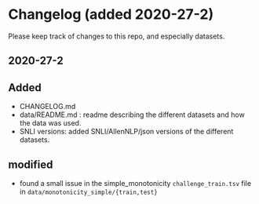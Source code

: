 # Changelog (added 2020-27-2)
Please keep track of changes to this repo, and especially datasets.

## 2020-27-2
## Added
- CHANGELOG.md
- data/README.md : readme describing the different datasets and how the data was used.
- SNLI versions: added SNLI/AllenNLP/json versions of the different datasets.

## modified
- found a small issue in the simple_monotonicity `challenge_train.tsv` file in `data/monotonicity_simple/{train,test}`

